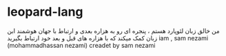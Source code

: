 # leopard-lang
من خالق زبان لئوپارد هستم ، پنجره ای رو به هزاره بعدی و ارتباط با جهان هوشمند 
ابن زبان کمک میکند که با هزاره های قبل و بعد خود ارتباط بگیرید 
iam , sam nezami (mohammadhassan nezami)
creadet by sam nezami
